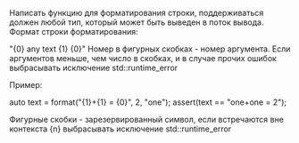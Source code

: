Написать функцию для форматирования строки, поддерживаться должен любой тип, 
который может быть выведен в поток вывода. Формат строки форматирования:

"{0} any text {1} {0}"
Номер в фигурных скобках - номер аргумента. Если аргументов меньше, чем число 
в скобках, и в случае прочих ошибок выбрасывать исключение std::runtime_error

Пример:

auto text = format("{1}+{1} = {0}", 2, "one");
assert(text == "one+one = 2");

Фигурные скобки - зарезервированный символ, если встречаются вне контекста {n} 
выбрасывать исключение std::runtime_error
